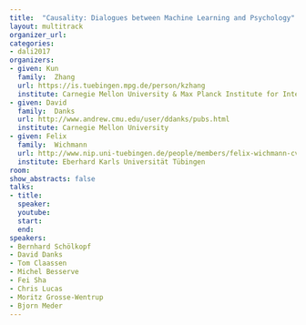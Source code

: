 ```yaml
---
title:  "Causality: Dialogues between Machine Learning and Psychology"
layout: multitrack
organizer_url: 
categories:
- dali2017
organizers:
- given: Kun
  family:  Zhang
  url: https://is.tuebingen.mpg.de/person/kzhang
  institute: Carnegie Mellon University & Max Planck Institute for Intelligent Systems 
- given: David 
  family:  Danks
  url: http://www.andrew.cmu.edu/user/ddanks/pubs.html
  institute: Carnegie Mellon University
- given: Felix 
  family:  Wichmann
  url: http://www.nip.uni-tuebingen.de/people/members/felix-wichmann-cv.html
  institute: Eberhard Karls Universität Tübingen
room: 
show_abstracts: false
talks:
- title: 
  speaker:
  youtube: 
  start: 
  end: 
speakers:
- Bernhard Schölkopf 
- David Danks
- Tom Claassen
- Michel Besserve
- Fei Sha
- Chris Lucas  
- Moritz Grosse-Wentrup 
- Bjorn Meder
---
```

